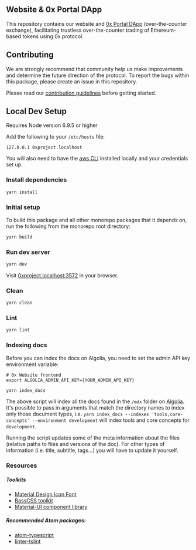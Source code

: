 ## Website & 0x Portal DApp

This repository contains our website and [0x Portal DApp][portal-url] (over-the-counter exchange), facilitating trustless over-the-counter trading of Ethereum-based tokens using 0x protocol.

[website-url]: https://0x.org/
[portal-url]: https://0x.org/portal

## Contributing

We are strongly recommend that community help us make improvements and determine the future direction of the protocol. To report the bugs within this package, please create an issue in this repository.

Please read our [contribution guidelines](../../CONTRIBUTING.md) before getting started.

## Local Dev Setup

Requires Node version 6.9.5 or higher

Add the following to your `/etc/hosts` file:

```
127.0.0.1 0xproject.localhost
```

You will also need to have the [aws CLI](https://docs.aws.amazon.com/cli/latest/userguide/cli-chap-install.html) installed locally and your credentials set up.

### Install dependencies

```bash
yarn install
```

### Initial setup

To build this package and all other monorepo packages that it depends on, run the following from the monorepo root directory:

```bash
yarn build
```

### Run dev server

```bash
yarn dev
```

Visit [0xproject.localhost:3572](http://0xproject.localhost:3572) in your browser.

### Clean

```bash
yarn clean
```

### Lint

```bash
yarn lint
```

### Indexing docs

Before you can index the docs on Algolia, you need to set the admin API key environment variable:

```
# 0x Website frontend
export ALGOLIA_ADMIN_API_KEY={YOUR_ADMIN_API_KEY}
```

```bash
yarn index_docs
```

The above script will index all the docs found in the `/mdx` folder on [Algolia](https://www.algolia.com/). It's possible to pass in arguments that match the directory names to index only those document types, i.e. `yarn index_docs --indexes 'tools,core-concepts' --environment development` will index tools and core concepts for `development`.

Running the script updates some of the meta information about the files (relative paths to files and versions of the doc). For other types of information (i.e. title, subtitle, tags...) you will have to update it yourself.

### Resources

##### Toolkits

-   [Material Design Icon Font](http://zavoloklom.github.io/material-design-iconic-font/icons.html#directional)
-   [BassCSS toolkit](http://basscss.com/)
-   [Material-UI component library](http://www.material-ui.com/#/)

##### Recommended Atom packages:

-   [atom-typescript](https://atom.io/packages/atom-typescript)
-   [linter-tslint](https://atom.io/packages/linter-tslint)
